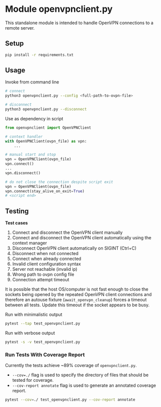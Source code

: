 # Module openvpnclient.py
This standalone module is intended to handle OpenVPN connections to a remote server.

## Setup
```bash
pip install -r requirements.txt
```

## Usage
Invoke from command line
```bash
# connect
python3 openvpnclient.py --config <full-path-to-ovpn-file>

# disconnect
python3 openvpnclient.py --disconnect
```

Use as dependency in script
```python
from openvpnclient import OpenVPNClient

# context handler
with OpenVPNClient(ovpn_file) as vpn:
    ...

# manual start and stop
vpn = OpenVPNClient(ovpn_file)
vpn.connect()
...
vpn.disconnect()

# do not close the connection despite script exit
vpn = OpenVPNClient(ovpn_file)
vpn.connect(stay_alive_on_exit=True)
# <script end>
```

## Testing
**Test cases**
1. Connect and disconnect the OpenVPN client manually
2. Connect and disconnect the OpenVPN client automatically using the context manager 
3. Disconnect OpenVPN client automatically on SIGINT (Ctrl+C)
4. Disconnect when not connected
5. Connect when already connected
6. Invalid client configuration syntax
7. Server not reachable (invalid ip)
8. Wrong path to ovpn config file
9. Connection attempt timeout

It is possible that the host OS/computer is not fast enough to close the sockets
being opened by the repeated OpenVPN client connections and therefore an autouse fixture (`await_openvpn_cleanup`) forces a timeout between all tests. Update this timeout if the socket 
appears to be busy.

Run with minimalistic output
```bash
pytest --tap test_openvpnclient.py
```

Run with verbose output
```bash
pytest -s -v test_openvpnclient.py
```

### Run Tests With Coverage Report 
Currently the tests achieve ~89% coverage of `openvpnclient.py`.
- `--cov=./` flag is used to specify the directory of files that should be tested for coverage. 
- `--cov-report annotate` flag is used to generate an annotated coverage report.

```bash
pytest --cov=./ test_openvpnclient.py --cov-report annotate
```

